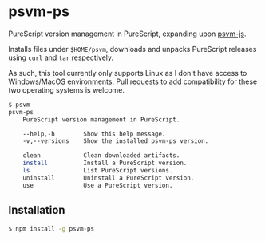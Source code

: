 # psvm-ps
PureScript version management in PureScript, expanding upon [psvm-js](https://github.com/ThomasCrevoisier/psvm-js).

Installs files under `$HOME/psvm`, downloads and unpacks PureScript releases using `curl` and `tar` respectively.

As such, this tool currently only supports Linux as I don't have access to Windows/MacOS environments. Pull requests to add compatibility for these two operating systems is welcome.

```sh
$ psvm
psvm-ps
    PureScript version management in PureScript.

    --help,-h        Show this help message.
    -v,--versions    Show the installed psvm-ps version.

    clean            Clean downloaded artifacts.
    install          Install a PureScript version.
    ls               List PureScript versions.
    uninstall        Uninstall a PureScript version.
    use              Use a PureScript version.
```

## Installation
```sh
$ npm install -g psvm-ps
```
